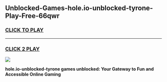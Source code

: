 
## Unblocked-Games-hole.io-unblocked-tyrone-Play-Free-66qwr
<h3>
<a href="https://premium76.site?title=hole.io-unblocked-tyrone&ref=17A">CLICK TO PLAY</a></h3>
<hr>

<h3>
<a href="https://premium76.site?title=hole.io-unblocked-tyrone&ref=17A">CLICK 2 PLAY</a>
  
</h3>

<a href="https://premium76.site?title=hole.io-unblocked-tyrone&ref=17A"><img src="https://clearcache.store/games.png"></a>


**hole.io-unblocked-tyrone games unblocked: Your Gateway to Fun and Accessible Online Gaming**
